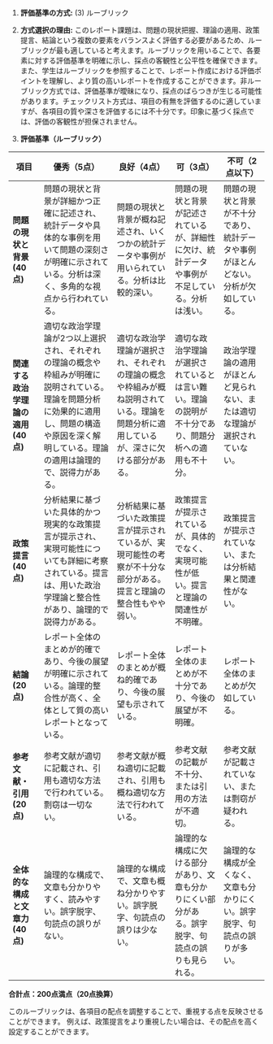1. **評価基準の方式:** (3) ルーブリック

2. **方式選択の理由:** このレポート課題は、問題の現状把握、理論の適用、政策提言、結論という複数の要素をバランスよく評価する必要があるため、ルーブリックが最も適していると考えます。ルーブリックを用いることで、各要素に対する評価基準を明確に示し、採点の客観性と公平性を確保できます。また、学生はルーブリックを参照することで、レポート作成における評価ポイントを理解し、より質の高いレポートを作成することができます。非ルーブリック方式では、評価基準が曖昧になり、採点のばらつきが生じる可能性があります。チェックリスト方式は、項目の有無を評価するのに適していますが、各項目の質や深さを評価するには不十分です。印象に基づく採点では、評価の客観性が担保されません。


3. **評価基準（ルーブリック）**

| 項目 | 優秀（5点） | 良好（4点） | 可（3点） | 不可（2点以下） |
|---|---|---|---|---|
| **問題の現状と背景 (40点)** | 問題の現状と背景が詳細かつ正確に記述され、統計データや具体的な事例を用いて問題の深刻さが明確に示されている。分析は深く、多角的な視点から行われている。 | 問題の現状と背景が概ね記述され、いくつかの統計データや事例が用いられている。分析は比較的深い。 | 問題の現状と背景が記述されているが、詳細性に欠け、統計データや事例が不足している。分析は浅い。 | 問題の現状と背景が不十分であり、統計データや事例がほとんどない。分析が欠如している。 |
| **関連する政治学理論の適用 (40点)** | 適切な政治学理論が2つ以上選択され、それぞれの理論の概念や枠組みが明確に説明されている。理論を問題分析に効果的に適用し、問題の構造や原因を深く解明している。理論の適用は論理的で、説得力がある。 | 適切な政治学理論が選択され、それぞれの理論の概念や枠組みが概ね説明されている。理論を問題分析に適用しているが、深さに欠ける部分がある。 | 適切な政治学理論が選択されているとは言い難い。理論の説明が不十分であり、問題分析への適用も不十分。 | 政治学理論の適用がほとんど見られない、または適切な理論が選択されていない。 |
| **政策提言 (40点)** | 分析結果に基づいた具体的かつ現実的な政策提言が提示され、実現可能性についても詳細に考察されている。提言は、用いた政治学理論と整合性があり、論理的で説得力がある。 | 分析結果に基づいた政策提言が提示されているが、実現可能性の考察が不十分な部分がある。提言と理論の整合性もやや弱い。 | 政策提言が提示されているが、具体的でなく、実現可能性が低い。提言と理論の関連性が不明確。 | 政策提言が提示されていない、または分析結果と関連性がない。 |
| **結論 (20点)** | レポート全体のまとめが的確であり、今後の展望が明確に示されている。論理的整合性が高く、全体として質の高いレポートとなっている。 | レポート全体のまとめが概ね的確であり、今後の展望も示されている。 | レポート全体のまとめが不十分であり、今後の展望が不明確。 | レポート全体のまとめが欠如している。 |
| **参考文献・引用 (20点)** | 参考文献が適切に記載され、引用も適切な方法で行われている。剽窃は一切ない。 | 参考文献が概ね適切に記載され、引用も概ね適切な方法で行われている。 | 参考文献の記載が不十分、または引用の方法が不適切。 | 参考文献が記載されていない、または剽窃が疑われる。 |
| **全体的な構成と文章力 (40点)** | 論理的な構成で、文章も分かりやすく、読みやすい。誤字脱字、句読点の誤りがない。 | 論理的な構成で、文章も概ね分かりやすい。誤字脱字、句読点の誤りは少ない。 | 論理的な構成に欠ける部分があり、文章も分かりにくい部分がある。誤字脱字、句読点の誤りも見られる。 | 論理的な構成が全くなく、文章も分かりにくい。誤字脱字、句読点の誤りが多い。 |


**合計点：200点満点（20点換算）**


このルーブリックは、各項目の配点を調整することで、重視する点を反映させることができます。  例えば、政策提言をより重視したい場合は、その配点を高く設定することができます。
